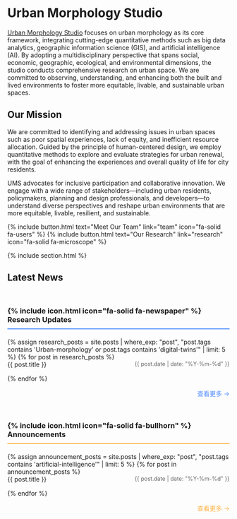 ---
---

# Urban Morphology Studio

[Urban Morphology Studio](https://suyunlei.github.io/UMS/) focuses on urban morphology as its core framework, integrating cutting-edge quantitative methods such as big data analytics, geographic information science (GIS), and artificial intelligence (AI). By adopting a multidisciplinary perspective that spans social, economic, geographic, ecological, and environmental dimensions, the studio conducts comprehensive research on urban space. We are committed to observing, understanding, and enhancing both the built and lived environments to foster more equitable, livable, and sustainable urban spaces.

## Our Mission

We are committed to identifying and addressing issues in urban spaces such as poor spatial experiences, lack of equity, and inefficient resource allocation. Guided by the principle of human-centered design, we employ quantitative methods to explore and evaluate strategies for urban renewal, with the goal of enhancing the experiences and overall quality of life for city residents.

UMS advocates for inclusive participation and collaborative innovation. We engage with a wide range of stakeholders—including urban residents, policymakers, planning and design professionals, and developers—to understand diverse perspectives and reshape urban environments that are more equitable, livable, resilient, and sustainable.

{%
  include button.html
  text="Meet Our Team"
  link="team"
  icon="fa-solid fa-users"
%}
{%
  include button.html
  text="Our Research"
  link="research"
  icon="fa-solid fa-microscope"
%}

{% include section.html %} 

## Latest News

<div style="display: flex; flex-wrap: wrap; gap: 30px; margin-top: 30px;">
  <div style="flex: 1; min-width: 300px;">
    <h3 style="border-bottom: 2px solid #4f8cff; padding-bottom: 10px; margin-bottom: 20px;">
      {% include icon.html icon="fa-solid fa-newspaper" %} Research Updates
    </h3>
    <ul style="list-style-type: none; padding: 0;">
      {% assign research_posts = site.posts | where_exp: "post", "post.tags contains 'Urban-morphology' or post.tags contains 'digital-twins'" | limit: 5 %}
      {% for post in research_posts %}
        <li style="margin-bottom: 15px; display: flex; justify-content: space-between;">
          <a href="{{ post.url | relative_url }}" style="flex-grow: 1; text-decoration: none; color: inherit;">{{ post.title }}</a>
          <span style="color: #666; font-size: 0.9em; white-space: nowrap;">{{ post.date | date: "%Y-%m-%d" }}</span>
        </li>
      {% endfor %}
    </ul>
    <div style="text-align: right; margin-top: 15px;">
      <a href="news/" style="text-decoration: none; color: #4f8cff;">查看更多 →</a>
    </div>
  </div>
  
  <div style="flex: 1; min-width: 300px;">
    <h3 style="border-bottom: 2px solid #ffb347; padding-bottom: 10px; margin-bottom: 20px;">
      {% include icon.html icon="fa-solid fa-bullhorn" %} Announcements
    </h3>
    <ul style="list-style-type: none; padding: 0;">
      {% assign announcement_posts = site.posts | where_exp: "post", "post.tags contains 'artificial-intelligence'" | limit: 5 %}
      {% for post in announcement_posts %}
        <li style="margin-bottom: 15px; display: flex; justify-content: space-between;">
          <a href="{{ post.url | relative_url }}" style="flex-grow: 1; text-decoration: none; color: inherit;">{{ post.title }}</a>
          <span style="color: #666; font-size: 0.9em; white-space: nowrap;">{{ post.date | date: "%Y-%m-%d" }}</span>
        </li>
      {% endfor %}
    </ul>
    <div style="text-align: right; margin-top: 15px;">
      <a href="news/" style="text-decoration: none; color: #ffb347;">查看更多 →</a>
    </div>
  </div>
</div>
